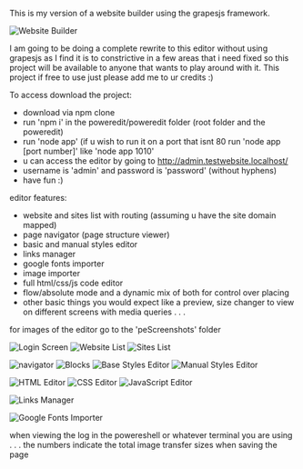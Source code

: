 This is my version of a website builder using the grapesjs framework.

![Website Builder](peScreenshots/GeneralEditor.PNG)

I am going to be doing a complete rewrite to this editor without using grapesjs as I find it is to constrictive in a few areas that i need fixed so this project will be available to anyone that wants to play around with it.
This project if free to use just please add me to ur credits :)

To access download the project:
- download via npm clone
- run 'npm i' in the poweredit/poweredit folder (root folder and the poweredit)
- run 'node app' (if u wish to run it on a port that isnt 80 run 'node app [port number]' like 'node app 1010'
- u can access the editor by going to http://admin.testwebsite.localhost/
- username is 'admin' and password is 'password' (without hyphens)
- have fun :)

editor features:
 - website and sites list with routing (assuming u have the site domain mapped)
 - page navigator (page structure viewer)
 - basic and manual styles editor
 - links manager
 - google fonts importer
 - image importer
 - full html/css/js code editor
 - flow/absolute mode and a dynamic mix of both for control over placing
 - other basic things you would expect like a preview, size changer to view on different screens with media queries . . .

for images of the editor go to the 'peScreenshots' folder

![Login Screen](peScreenshots/LoginScreen.PNG)
![Website List](peScreenshots/WebsiteList.PNG)
![Sites List](peScreenshots/SitesList.PNG)

![navigator](peScreenshots/Navigator.PNG)
![Blocks](peScreenshots/Blocks.PNG)
![Base Styles Editor](peScreenshots/BasicStylesEditor.PNG)
![Manual Styles Editor](peScreenshots/ManualStylesEditor.PNG)

![HTML Editor](peScreenshots/HTMLEditor.PNG)
![CSS Editor](peScreenshots/CSSEditor.PNG)
![JavaScript Editor](peScreenshots/JavascriptEditor.PNG)

![Links Manager](peScreenshots/LinksManager.PNG)

![Google Fonts Importer](peScreenshots/GoogleFontsImporter.PNG)

when viewing the log in the powereshell or whatever terminal you are using . . . the numbers indicate the total image transfer sizes when saving the page
